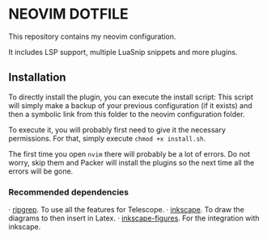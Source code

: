 # NEOVIM DOTFILE
This repository contains my neovim configuration. 

It includes LSP support, multiple LuaSnip snippets and more plugins.

## Installation
To directly install the plugin, you can execute the install script:
This script will simply make a backup of your previous configuration (if it 
exists) and then a symbolic link from this folder to the neovim configuration
folder. 

To execute it, you will probably first need to give it the necessary permissions. 
For that, simply execute `chmod +x install.sh`.

The first time you open `nvim` there will probably be a lot of errors. Do not worry,
skip them and Packer will install the plugins so the next time all the errors 
will be gone.

### Recommended dependencies
· [ripgrep](https://github.com/BurntSushi/ripgrep#installation). To use all the
features for Telescope.
· [inkscape](https://inkscape.org/). To draw the diagrams to then insert in Latex.
· [inkscape-figures](https://github.com/gillescastel/inkscape-figures). For the 
integration with inkscape.
